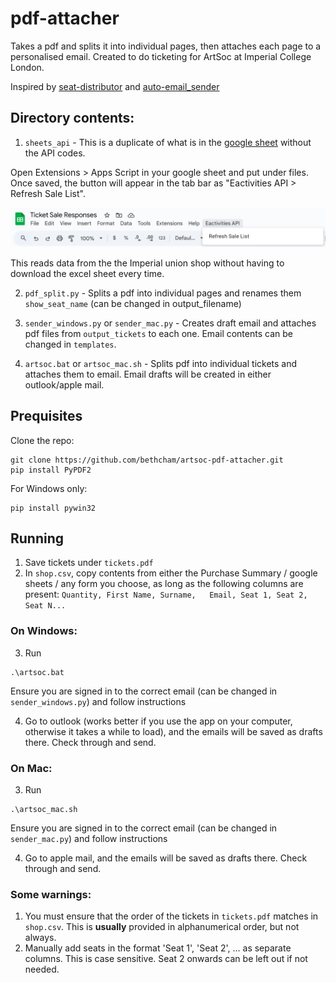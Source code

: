 # pdf-attacher
Takes a pdf and splits it into individual pages, then attaches each page to a personalised email. Created to do ticketing for ArtSoc at Imperial College London.

Inspired by
[seat-distributor](https://github.com/Tuna521/seat-distributor/blob/main/distributor.py)
and [auto-email_sender](https://github.com/Tuna521/auto-email-sender)

## Directory contents:
1. `sheets_api` - This is a duplicate of what is in the [google sheet](https://docs.google.com/spreadsheets/d/1YkI87ppHrBJbf1xaVx_z2ahNnC4g7KRi7rIMc45S0NU/edit?gid=1776015280#gid=1776015280) without the API codes. 

Open Extensions > Apps Script in your google sheet and put under files. Once saved, the button will appear in the tab bar as "Eactivities API > Refresh Sale List".

![image](images\toolbar.png)

This reads data from the the Imperial union shop without having to download the excel sheet every time. 

2. `pdf_split.py` - Splits a pdf into individual pages and renames them `show_seat_name` (can be changed in output_filename)

3. `sender_windows.py` or `sender_mac.py` - Creates draft email and attaches pdf files from `output_tickets` to each one. Email contents can be changed in `templates`.

2. `artsoc.bat` or `artsoc_mac.sh` - Splits pdf into individual tickets and attaches them to email. Email drafts will be created in either outlook/apple mail.

## Prequisites 

Clone the repo:
```
git clone https://github.com/bethcham/artsoc-pdf-attacher.git
pip install PyPDF2
```

For Windows only: 
```
pip install pywin32
```

## Running
1. Save tickets under `tickets.pdf`
2. In `shop.csv`, copy contents from either the Purchase Summary / google sheets / any form you choose, as long as the following columns are present: `Quantity, First Name, Surname,	Email, Seat 1, Seat 2, Seat N...`

### On Windows:
3. Run 
```
.\artsoc.bat
```
Ensure you are signed in to the correct email (can be changed in `sender_windows.py`) and follow instructions

4. Go to outlook (works better if you use the app on your computer, otherwise it takes a while to load), and the emails will be saved as drafts there. Check through and send. 

### On Mac:
3. Run 
```
.\artsoc_mac.sh
```
Ensure you are signed in to the correct email (can be changed in `sender_mac.py`) and follow instructions

4. Go to apple mail, and the emails will be saved as drafts there. Check through and send. 


### Some warnings:
1. You must ensure that the order of the tickets in `tickets.pdf` matches in `shop.csv`. This is **usually** provided in alphanumerical order, but not always. 
2. Manually add seats in the format 'Seat 1', 'Seat 2', ... as separate columns. This is case sensitive. Seat 2 onwards can be left out if not needed.

